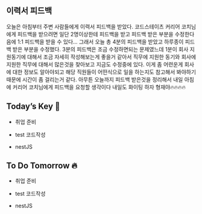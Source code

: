 ## 이력서 피드백

오늘은 아침부터 주변 사람들에게 이력서 피드백을 받았다. 코드스테이츠 커리어 코치님에게 피드백을 받으려면 일단 2명이상한테 피드백을 받고 피드백 받은 부분을 수정한다음에 1:1 피드백을 받을 수 있다... 그래서 오늘 총 4분의 피드백을 받았고 하루종이 피드백 받은 부분을 수정했다. 3분의 피드백은 조금 수정하면되는 문제였느데 1분이 회사 지원동기에 대해서 조금 자세히 작성해보는게 좋을거 같아서 직무에 지원한 동기와 회사에 지원한 직무에 대해서 많은것을 찾아보고 지금도 수정중에 있다. 이게 좀 어련운게 회사에 대한 정보도 알아야되고 해당 직원들이 어떤식으로 일을 하는지도 참고해서 봐야하기때문에 시간이 좀 걸리는거 같다. 아무튼 오늘까지 피드백 받은것을 정리해서 내일 아침에 커리어 코치님에게 피드백을 요청할 생각이다
내일도 화이팅 하자 형재야🔥🔥🔥🔥  

## Today’s Key 🔑

- 취업 준비

- test 코드작성

- nestJS

## To Do Tomorrow 🔥

- 취업 준비

- test 코드작성

- nestJS

